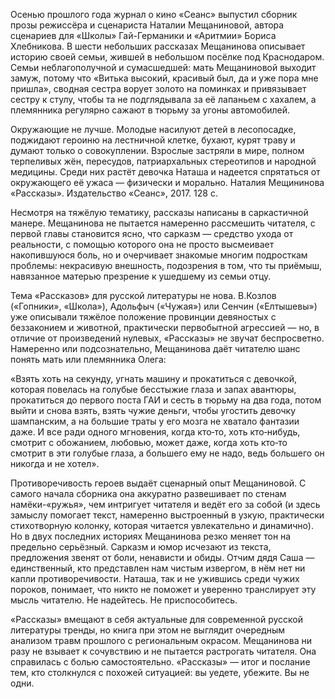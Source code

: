 


Осенью прошлого года журнал о кино «Сеанс» выпустил сборник прозы режиссёра и сценариста Наталии Мещаниновой, автора сценариев для «Школы» Гай-Германики и «Аритмии» Бориса Хлебникова. В шести небольших рассказах Мещанинова описывает историю своей семьи, жившей в небольшом посёлке под Краснодаром. Семьи неблагополучной и сумасшедшей: мать Мещаниновой выходит замуж, потому что «Витька высокий, красивый был, да и уже пора мне пришла», сводная сестра ворует золото на поминках и привязывает сестру к стулу, чтобы та не подглядывала за её лапаньем с хахалем, а племянника регулярно сажают в тюрьму за угоны автомобилей.

Окружающие не лучше. Молодые насилуют детей в лесопосадке, поджидают героиню на лестничной клетке, бухают, курят траву и думают только о совокуплении. Взрослые застряли в мире, полном терпеливых жён, пересудов, патриархальных стереотипов и народной медицины. Среди них растёт девочка Наташа и надеется спрятаться от окружающего её ужаса — физически и морально.
Наталия Мещининова «Рассказы». Издательство «Сеанс», 2017. 128 с.

Несмотря на тяжёлую тематику, рассказы написаны в саркастичной манере. Мещанинова не пытается намеренно рассмешить читателя, с первой главы становится ясно, что сарказм — средство ухода от реальности, с помощью которого она не просто высмеивает накопившуюся боль, но и очерчивает знакомые многим подросткам проблемы: некрасивую внешность, подозрения в том, что ты приёмыш, навязанное матерью презрение к ушедшему из семьи отцу.

Тема «Рассказов» для русской литературы не нова. В.Козлов («Гопники», «Школа»), Адольфыч («Чужая») или Сенчин («Елтышевы») уже описывали тяжёлое положение провинции девяностых с беззаконием и животной, практически первобытной агрессией — но, в отличие от произведений нулевых, «Рассказы» не звучат беспросветно. Намеренно или подсознательно, Мещанинова даёт читателю шанс понять мать или племянника Олега:

«Взять хоть на секунду, угнать машину и прокатиться с девочкой, которая повелась на голубые бесстыжие глаза и запах авантюры, прокатиться до первого поста ГАИ и сесть в тюрьму на два года, потом выйти и снова взять, взять чужие деньги, чтобы угостить девочку шампанским, а на большие траты у его мозга не хватало фантазии даже. И все ради одного мгновения, когда кто‐то, хоть кто‐нибудь, смотрит с обожанием, любовью, может даже, когда хоть кто‐то смотрит в эти голубые глаза, а большего ему не надо, ведь большего он никогда и не хотел».

Противоречивость героев выдаёт сценарный опыт Мещаниновой. С самого начала сборника она аккуратно развешивает по стенам намёки-«ружья», чем интригует читателя и ведёт его за собой (и здесь замыслу помогает текст, намеренно выстроенный в узкую, практически стихотворную колонку, которая читается увлекательно и динамично). Но в двух последних историях Мещанинова резко меняет тон на предельно серьёзный. Сарказм и юмор исчезают из текста, предложения звенят от боли, ненависти и обиды. Отчим дядя Саша — единственный, кто представлен нам чистым извергом, в нём нет ни капли противоречивости. Наташа, так и не ужившись среди чужих пороков, понимает, что никто не поможет и уверенно транслирует эту мысль читателю. Не надейтесь. Не приспособитесь.

«Рассказы» вмещают в себя актуальные для современной русской литературы тренды, но книга при этом не выглядит очередным анализом травм прошлого с региональным окрасом. Мещанинова ни разу не взывает к сочувствию и не пытается растрогать читателя. Она справилась с болью самостоятельно. «Рассказы» — итог и послание тем, кто столкнулся с похожей ситуацией: вы уедете, убежите. Вы не одни.